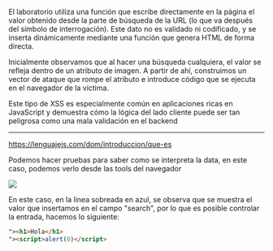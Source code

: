 
El laboratorio utiliza una función que escribe directamente en la página el valor obtenido desde la parte de búsqueda de la URL (lo que va después del símbolo de interrogación). Este dato no es validado ni codificado, y se inserta dinámicamente mediante una función que genera HTML de forma directa.

Inicialmente observamos que al hacer una búsqueda cualquiera, el valor se refleja dentro de un atributo de imagen. A partir de ahí, construimos un vector de ataque que rompe el atributo e introduce código que se ejecuta en el navegador de la víctima.

Este tipo de XSS es especialmente común en aplicaciones ricas en JavaScript y demuestra cómo la lógica del lado cliente puede ser tan peligrosa como una mala validación en el backend

----

https://lenguajejs.com/dom/introduccion/que-es

Podemos hacer pruebas para saber como se interpreta la data, en este caso, podemos verlo desde las tools del navegador

![](Pasted%20image%2020250703145003.png)

En este caso, en la linea sobreada en azul, se observa que se muestra el valor que insertamos en el campo "search", por lo que es posible controlar la entrada, hacemos lo siguiente:

```html
"><h1>Hola</h1>
"><script>alert(0)</script>
```


